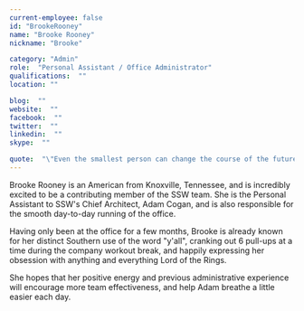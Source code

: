```yaml
---
current-employee: false
id: "BrookeRooney"
name: "Brooke Rooney"
nickname: "Brooke"

category: "Admin"
role:  "Personal Assistant / Office Administrator"
qualifications:  ""
location: ""

blog:  ""
website:  ""
facebook:  ""
twitter:  ""
linkedin:  ""
skype:  ""

quote:  "\"Even the smallest person can change the course of the future.\" -LOTR"
---
```


Brooke Rooney is an American from Knoxville, Tennessee, and is incredibly excited to be a contributing member of the SSW team. She is the Personal Assistant to SSW's Chief Architect, Adam Cogan, and is also responsible for the smooth day-to-day running of the office.

Having only been at the office for a few months, Brooke is already known for her distinct Southern use of the word "y'all", cranking out 6 pull-ups at a time during the company workout break, and happily expressing her obsession with anything and everything Lord of the Rings. 

She hopes that her positive energy and previous administrative experience will encourage more team effectiveness, and help Adam breathe a little easier each day.